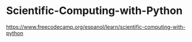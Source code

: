 # Scientific-Computing-with-Python
https://www.freecodecamp.org/espanol/learn/scientific-computing-with-python

